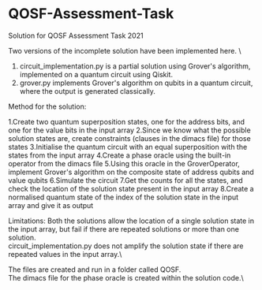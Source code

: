 # QOSF-Assessment-Task
Solution for QOSF Assessment Task 2021

Two versions of the incomplete solution have been implemented here. \
1. circuit_implementation.py is a partial solution using Grover's algorithm, implemented on a quantum circuit using Qiskit. 
2. grover.py implements Grover's algorithm on qubits in a quantum circuit, where the output is generated classically.

Method for the solution:

1.Create two quantum superposition states, one for the address bits, and one for the value bits in the input array
2.Since we know what the possible solution states are, create constraints (clauses in the dimacs file) for those states
3.Initialise the quantum circuit with an equal superposition with the states from the input array
4.Create a phase oracle using the built-in operator from the dimacs file
5.Using this oracle in the GroverOperator, implement Grover's algorithm on the composite state of address qubits and value qubits
6.Simulate the circuit
7.Get the counts for all the states, and check the location of the solution state present in the input array
8.Create a normalised quantum state of the index of the solution state in the input array and give it as output

Limitations:
Both the solutions allow the location of a single solution state in the input array, but fail if there are repeated solutions or more than one solution.\
circuit_implementation.py does not amplify the solution state if there are repeated values in the input array.\

The files are created and run in a folder called QOSF.\
The dimacs file for the phase oracle is created within the solution code.\


